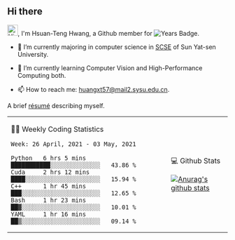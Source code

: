 ## Hi there

<!-- profile views -->

<img height="25" src='https://qpluspicture.oss-cn-beijing.aliyuncs.com/6LjjQA/Hi.gif' alt='Hi' width="24"/>, I'm Hsuan-Teng Hwang, a Github member for 
![Years Badge](https://badges.pufler.dev/years/huangxt57).
<!-- and the number of visitors for this page is  -->
<!-- ![](https://komarev.com/ghpvc/?username=huangxt57&color=blue&label=PROFILE+VIEWS). -->


- 🔭 I’m currently majoring in computer science in [SCSE](http://sdcs.sysu.edu.cn) of Sun Yat-sen University.

- 🌱 I’m currently learning Computer Vision and High-Performance Computing both.

<!-- - 🤔 I’m looking for help with video understanding, HPC programming. -->

- 📫 How to reach me: [huangxt57@mail2.sysu.edu.cn](huangxt57@mail2.sysu.edu.cn).

A brief [résumé](http://melon-hwang.top/about/) describing myself.

<table align="center">

<td>

🧑‍💻 Weekly Coding Statistics
<!--START_SECTION:waka-->
```text
Week: 26 April, 2021 - 03 May, 2021

Python   6 hrs 5 mins    ███████████░░░░░░░░░░░░░░   43.86 % 
Cuda     2 hrs 12 mins   ████░░░░░░░░░░░░░░░░░░░░░   15.94 % 
C++      1 hr 45 mins    ███░░░░░░░░░░░░░░░░░░░░░░   12.65 % 
Bash     1 hr 23 mins    ██▓░░░░░░░░░░░░░░░░░░░░░░   10.01 % 
YAML     1 hr 16 mins    ██▒░░░░░░░░░░░░░░░░░░░░░░   09.14 % 
```
<!--END_SECTION:waka-->

</td>

<td>

💻 Github Stats

[![Anurag's github stats](https://github-readme-stats.vercel.app/api?username=huangxt57&hide=prs&show_icons=true)](https://github.com/anuraghazra/github-readme-stats)

</td>

</table>